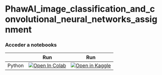 # PhawAI_image_classification_and_convolutional_neural_networks_assignment



### Acceder a notebooks

| | Run | Run |
|---|---|---|
| Python | [![Open In Colab](https://colab.research.google.com/assets/colab-badge.svg)](https://colab.research.google.com/drive/155rAAOsQ6J8-Z-duIZHKxqmj6Q1zE_Sh?usp=sharing) | [![Open in Kaggle](https://kaggle.com/static/images/open-in-kaggle.svg)](https://kaggle.com/kernels/welcome?src=https://github.com/tu-usuario/tu-repo/blob/main/A02.ipynb) |